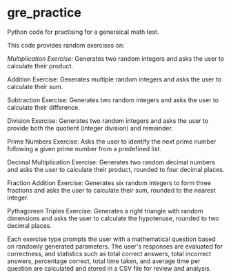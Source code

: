 # gre_practice
Python code for practising for a genereical math test. 

This code provides random exercises on: 

*Multiplication Exercise:* Generates two random integers and asks the user to calculate their product.

Addition Exercise: Generates multiple random integers and asks the user to calculate their sum.

Subtraction Exercise: Generates two random integers and asks the user to calculate their difference.

Division Exercise: Generates two random integers and asks the user to provide both the quotient (integer division) and remainder.

Prime Numbers Exercise: Asks the user to identify the next prime number following a given prime number from a predefined list.

Decimal Multiplication Exercise: Generates two random decimal numbers and asks the user to calculate their product, rounded to four decimal places.

Fraction Addition Exercise: Generates six random integers to form three fractions and asks the user to calculate their sum, rounded to the nearest integer.

Pythagorean Triples Exercise: Generates a right triangle with random dimensions and asks the user to calculate the hypotenuse, rounded to two decimal places.



Each exercise type prompts the user with a mathematical question based on randomly generated parameters. The user's responses are evaluated for correctness, and statistics such as total correct answers, total incorrect answers, percentage correct, total time taken, and average time per question are calculated and stored in a CSV file for review and analysis.




